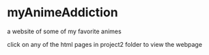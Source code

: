 # myAnimeAddiction
a website of some of my favorite animes

click on any of the html pages in project2 folder to view the webpage
